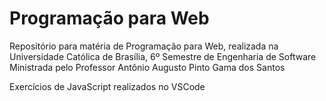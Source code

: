 # Programação para Web

Repositório para matéria de Programação para Web, realizada na Universidade Católica de Brasília, 6º Semestre de Engenharia de Software
Ministrada pelo Professor Antônio Augusto Pinto Gama dos Santos


Exercícios de JavaScript realizados no VSCode
